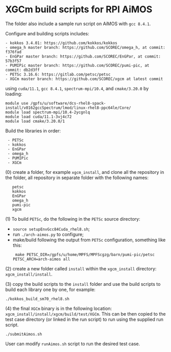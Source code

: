 # XGCm build scripts for RPI AiMOS

The folder also include a sample run script on AiMOS with `gcc 8.4.1`.

Configure and building scripts includes:
```
- kokkos 3.4.01: https://github.com/kokkos/kokkos
- omega_h master branch: https://github.com/SCOREC/omega_h, at commit: f376fad
- EnGPar master branch: https://github.com/SCOREC/EnGPar, at commit: 57b3f57
- PUMIPic master branch: https://github.com/SCOREC/pumi-pic, at commit: db2d3ff
- PETSc 3.16.6: https://gitlab.com/petsc/petsc
- XGCm master branch: https://github.com/SCOREC/xgcm at latest commit
```
using `cuda/11.1`, `gcc 8.4.1`, `spectrum-mpi/10.4`, and `cmake/3.20.0` by loading:
```
module use /gpfs/u/software/dcs-rhel8-spack-install/v0162gccSpectrum/lmod/linux-rhel8-ppc64le/Core/
module load spectrum-mpi/10.4-2ycgnlq
module load cuda/11.1-3vj4c72
module load cmake/3.20.0/1
```

Build the libraries in order:
```
 - PETSc
 - kokkos
 - EnGPar
 - omega_h
 - PUMIPic
 - XGCm
```

(0) create a folder, for example `xgcm_install`, and clone all the repository in the folder, all repository in separate folder with the following names:
```
   petsc
   kokkos
   EnGPar
   omega_h
   pumi-pic
   xgcm
```

(1) To build `PETSc`, do the following in the `PETSc` source directory:
- `source setupEnvGcc84Cuda_rhel8.sh`;
- run `./arch-aimos.py` to configure;
- make/build following the output from `PETSc` configuration, something like this:
  ```
   make PETSC_DIR=/gpfs/u/home/MPFS/MPFScgzg/barn/pumi-pic/petsc PETSC_ARCH=arch-aimos all
  ```

(2) create a new folder called `install` within the `xgcm_install` directory: `xgcm_install/install`.

(3) copy the build scripts to the `install` folder and use the build scripts to build each library one by one, for example:
```
./kokkos_build_sm70_rhel8.sh
```

(4) the final `XGCm` binary is in the following location: `xgcm_install/install/xgcm/build/test/XGCm`.
This can be then copied to the test case directory (or linked in the run script) to run using the supplied run script.
```
./submitAimos.sh
```
User can modify `runAimos.sh` script to run the desired test case.
